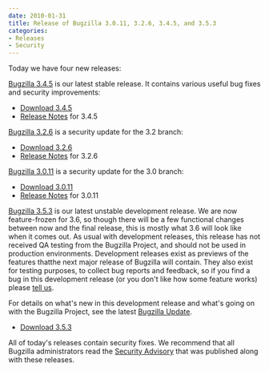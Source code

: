 ```yaml
---
date: 2010-01-31
title: Release of Bugzilla 3.0.11, 3.2.6, 3.4.5, and 3.5.3
categories:
- Releases
- Security
---
```


Today we have four new releases:

[Bugzilla 3.4.5](/releases/3.4.5/) is our latest stable release. It contains various useful bug fixes and security improvements:

*   [Download 3.4.5](/download/#v34)
*   [Release Notes](/releases/3.4.5/) for 3.4.5

[Bugzilla 3.2.6](/releases/3.2.6/) is a security update for the 3.2 branch:

*   [Download 3.2.6](/download/#v32)
*   [Release Notes](/releases/3.2.6/) for 3.2.6

[Bugzilla 3.0.11](/releases/3.0.11/) is a security update for the 3.0 branch:

*   [Download 3.0.11](/download/#v30)
*   [Release Notes](/releases/3.0.11/) for 3.0.11

[Bugzilla 3.5.3](/releases/3.6/) is our latest unstable development release. We are now feature-frozen for 3.6, so though there will be a few functional changes between now and the final release, this is mostly what 3.6 will look like when it comes out. As usual with development releases, this release has not received QA testing from the Bugzilla Project, and should not be used in production environments. Development releases exist as previews of the features thatthe next major release of Bugzilla will contain. They also exist for testing purposes, to collect bug reports and feedback, so if you find a bug in this development release (or you don't like how some feature works) please [tell us](/developers/reporting_bugs.html).

For details on what's new in this development release and what's going on with the Bugzilla Project, see the latest [Bugzilla Update](/blog/2010/02/01/release-3.4.5).

*   [Download 3.5.3](/download/#v36)

All of today's releases contain security fixes. We recommend that all Bugzilla administrators read the [Security Advisory](/security/3.0.10/) that was published along with these releases.

